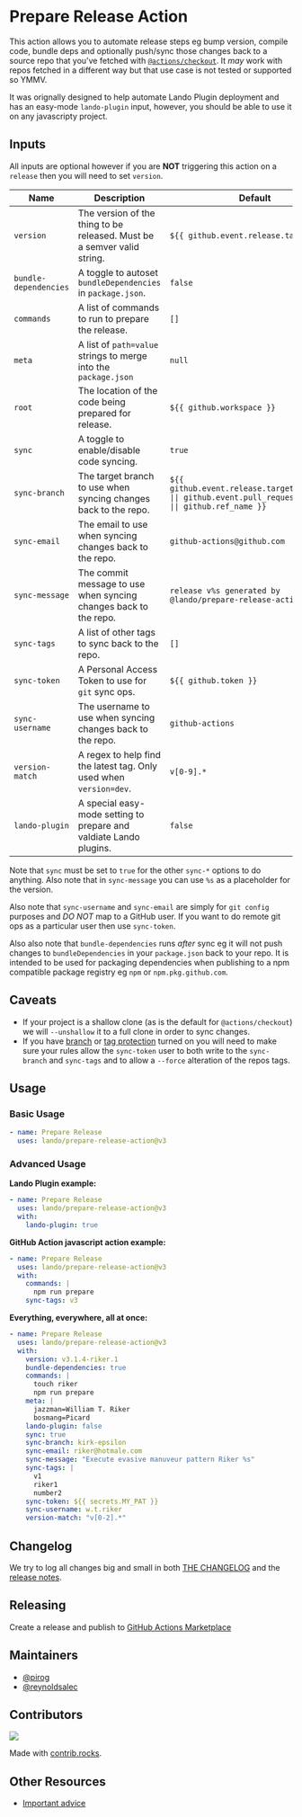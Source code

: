 # Prepare Release Action

This action allows you to automate release steps eg bump version, compile code, bundle deps and optionally push/sync those changes back to a source repo that you've fetched with [`@actions/checkout`](https://github.com/actions/checkout). It _may_ work with repos fetched in a different way but that use case is not tested or supported so YMMV.

It was orignally designed to help automate Lando Plugin deployment and has an easy-mode `lando-plugin` input, however, you should be able to use it on any javascripty project.

## Inputs

All inputs are optional however if you are **NOT** triggering this action on a `release` then you will need to set `version`.

| Name | Description | Default | Example |
|---|---|---|---|
| `version` | The version of the thing to be released. Must be a semver valid string. | `${{ github.event.release.tag_name }}` | `v3.14.0` |
| `bundle-dependencies` | A toggle to autoset `bundleDependencies` in `package.json`. | `false` | `true` |
| `commands` | A list of commands to run to prepare the release. | `[]` | `npm run prepare` |
| `meta` | A list of `path=value` strings to merge into the `package.json` | `null` | `dist=thing` |
| `root` | The location of the code being prepared for release. | `${{ github.workspace }}` | `/path/to/my/project` |
| `sync` | A toggle to enable/disable code syncing. | `true` | `false` |
| `sync-branch` | The target branch to use when syncing changes back to the repo. | `${{ github.event.release.target_commitish \|\| github.event.pull_request.head.ref \|\| github.ref_name }}` | `main` |
| `sync-email` | The email to use when syncing changes back to the repo. | `github-actions@github.com` | `riker@starfleet.gov` |
| `sync-message` | The commit message to use when syncing changes back to the repo. | `release v%s generated by @lando/prepare-release-action` | `RELEASE %s` |
| `sync-tags` | A list of other tags to sync back to the repo. | `[]` | `v2` |
| `sync-token` | A Personal Access Token to use for `git` sync ops. | `${{ github.token }}` | `${{ secrets.MY_PAT }}` |
| `sync-username` | The username to use when syncing changes back to the repo. | `github-actions` | `w.t.riker` |
| `version-match` | A regex to help find the latest tag. Only used when `version=dev`. | `v[0-9].*` | `[1-2].*` |
| `lando-plugin` | A special easy-mode setting to prepare and valdiate Lando plugins. | `false` | `true` |

Note that `sync` must be set to `true` for the other `sync-*` options to do anything. Also note that in `sync-message` you can use `%s` as a placeholder for the version.

Also note that `sync-username` and `sync-email` are simply for `git config` purposes and *DO NOT* map to a GitHub user. If you want to do remote git ops as a particular user then use `sync-token`.

Also also note that `bundle-dependencies` runs _after_ sync eg it will not push changes to `bundleDependencies` in your `package.json` back to your repo. It is intended to be used for packaging dependencies when publishing to a npm compatible package registry eg `npm` or `npm.pkg.github.com`.

## Caveats

* If your project is a shallow clone (as is the default for `@actions/checkout`) we will `--unshallow` it to a full clone in order to sync changes.
* If you have [branch](https://docs.github.com/en/repositories/configuring-branches-and-merges-in-your-repository/managing-protected-branches/managing-a-branch-protection-rule) or [tag protection](https://docs.github.com/en/repositories/managing-your-repositorys-settings-and-features/managing-repository-settings/configuring-tag-protection-rules) turned on you will need to make sure your rules allow the `sync-token` user to both write to the `sync-branch` and `sync-tags` and to allow a `--force` alteration of the repos tags.

##  Usage

### Basic Usage

```yaml
- name: Prepare Release
  uses: lando/prepare-release-action@v3
```

### Advanced Usage

**Lando Plugin example:**

```yaml
- name: Prepare Release
  uses: lando/prepare-release-action@v3
  with:
    lando-plugin: true
```

**GitHub Action javascript action example:**

```yaml
- name: Prepare Release
  uses: lando/prepare-release-action@v3
  with:
    commands: |
      npm run prepare
    sync-tags: v3
```

**Everything, everywhere, all at once:**

```yaml
- name: Prepare Release
  uses: lando/prepare-release-action@v3
  with:
    version: v3.1.4-riker.1
    bundle-dependencies: true
    commands: |
      touch riker
      npm run prepare
    meta: |
      jazzman=William T. Riker
      bosmang=Picard
    lando-plugin: false
    sync: true
    sync-branch: kirk-epsilon
    sync-email: riker@hotmale.com
    sync-message: "Execute evasive manuveur pattern Riker %s"
    sync-tags: |
      v1
      riker1
      number2
    sync-token: ${{ secrets.MY_PAT }}
    sync-username: w.t.riker
    version-match: "v[0-2].*"
```

## Changelog

We try to log all changes big and small in both [THE CHANGELOG](https://github.com/lando/prepare-release-action/blob/main/CHANGELOG.md) and the [release notes](https://github.com/lando/prepare-release-action/releases).

## Releasing

Create a release and publish to [GitHub Actions Marketplace](https://docs.github.com/en/enterprise-cloud@latest/actions/creating-actions/publishing-actions-in-github-marketplace)

## Maintainers

* [@pirog](https://github.com/pirog)
* [@reynoldsalec](https://github.com/reynoldsalec)

## Contributors

<a href="https://github.com/lando/prepare-release-action/graphs/contributors">
  <img src="https://contrib.rocks/image?repo=lando/prepare-release-action" />
</a>

Made with [contrib.rocks](https://contrib.rocks).

## Other Resources

* [Important advice](https://www.youtube.com/watch?v=WA4iX5D9Z64)
